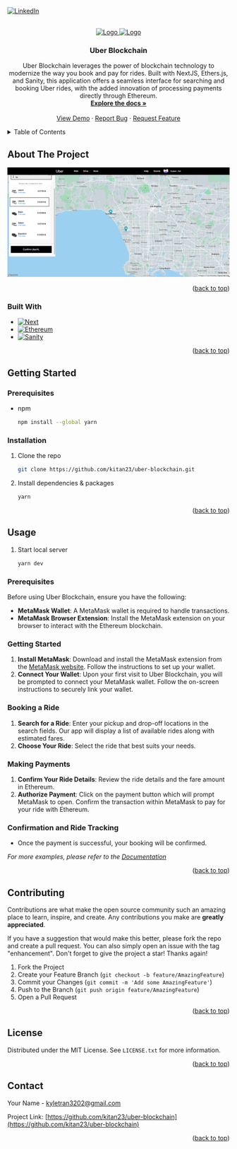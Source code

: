 <!-- Improved compatibility of back to top link: See: https://github.com/othneildrew/Best-README-Template/pull/73 -->

<a name="readme-top"></a>

<!--
*** Thanks for checking out the Best-README-Template. If you have a suggestion
*** that would make this better, please fork the repo and create a pull request
*** or simply open an issue with the tag "enhancement".
*** Don't forget to give the project a star!
*** Thanks again! Now go create something AMAZING! :D
-->

<!-- PROJECT SHIELDS -->
<!--
*** I'm using markdown "reference style" links for readability.
*** Reference links are enclosed in brackets [ ] instead of parentheses ( ).
*** See the bottom of this document for the declaration of the reference variables
*** for contributors-url, forks-url, etc. This is an optional, concise syntax you may use.
*** https://www.markdownguide.org/basic-syntax/#reference-style-links
-->

<!-- [![Contributors][contributors-shield]][contributors-url] -->
<!-- [![Forks][forks-shield]][forks-url] -->
<!-- [![Stargazers][stars-shield]][stars-url] -->
<!-- [![Issues][issues-shield]][issues-url] -->
<!-- [![MIT License][license-shield]][license-url] -->

[![LinkedIn][linkedin-shield]][linkedin-url]

<!-- PROJECT LOGO -->
<br />
<div align="center">
  <a href="https://github.com/kitan23/uber-blockchain">
    <img src="assets/uber-logo.png" alt="Logo" width="120" height="80">
    <img src="assets/eth-logo.png" alt="Logo" width="120" height="80">
  </a>

<h3 align="center">Uber Blockchain</h3>

  <p align="center"> 
Uber Blockchain leverages the power of blockchain technology to modernize the way you book and pay for rides. Built with NextJS, Ethers.js, and Sanity, this application offers a seamless interface for searching and booking Uber rides, with the added innovation of processing payments directly through Ethereum. 
    <br />
    <a href="https://github.com/kitan23/uber-blockchain"><strong>Explore the docs »</strong></a>
    <br />
    <br />
    <a href="https://github.com/kitan23/uber-blockchain">View Demo</a>
    ·
    <a href="https://github.com/kitan23/uber-blockchain/issues/new?labels=bug&template=bug-report---.md">Report Bug</a>
    ·
    <a href="https://github.com/kitan23/uber-blockchain/issues/new?labels=enhancement&template=feature-request---.md">Request Feature</a>
  </p>
</div>

<!-- TABLE OF CONTENTS -->
<details>
  <summary>Table of Contents</summary>
  <ol>
    <li>
      <a href="#about-the-project">About The Project</a>
      <ul>
        <li><a href="#built-with">Built With</a></li>
      </ul>
    </li>
    <li>
      <a href="#getting-started">Getting Started</a>
      <ul>
        <li><a href="#prerequisites">Prerequisites</a></li>
        <li><a href="#installation">Installation</a></li>
      </ul>
    </li>
    <li><a href="#usage">Usage</a></li>
    <li><a href="#roadmap">Roadmap</a></li>
    <li><a href="#contributing">Contributing</a></li>
    <li><a href="#license">License</a></li>
    <li><a href="#contact">Contact</a></li>
    <li><a href="#acknowledgments">Acknowledgments</a></li>
  </ol>
</details>

<!-- ABOUT THE PROJECT -->

## About The Project

[![Product Name Screen Shot][product-screenshot]](https://uber-clone-blockchain-rgr5jqtcu-kitan23.vercel.app/)

<!-- Here's a blank template to get started: To avoid retyping too much info. Do a search and replace with your text editor for the following: `github_username`, `repo_name`, `twitter_handle`, `linkedin_username`, `email_client`, `email`, `project_title`, `project_description` -->

<p align="right">(<a href="#readme-top">back to top</a>)</p>

### Built With

-   [![Next][Next.js]][Next-url]
-   [![Ethereum][Ethereum]][Ethereum-url]
-   [![Sanity][Sanity]][Sanity-url]

<!-- -   [![MongoDB][MongoDB]][MongoDB-url] -->
<!-- -   [![Express][Express]][Express-url] -->
<!-- -   [![React][React.js]][React-url] -->
<!-- -   [![Node][Node.js]][Node-url] -->

<p align="right">(<a href="#readme-top">back to top</a>)</p>

<!-- GETTING STARTED -->

## Getting Started

### Prerequisites

-   npm
    ```sh
    npm install --global yarn
    ```

### Installation

1. Clone the repo
    ```sh
    git clone https://github.com/kitan23/uber-blockchain.git
    ```
2. Install dependencies & packages
    ```sh
    yarn
    ```

<p align="right">(<a href="#readme-top">back to top</a>)</p>

<!-- USAGE EXAMPLES -->

## Usage

1. Start local server
    ```sh
    yarn dev
    ```

### Prerequisites

Before using Uber Blockchain, ensure you have the following:

-   **MetaMask Wallet**: A MetaMask wallet is required to handle transactions.
-   **MetaMask Browser Extension**: Install the MetaMask extension on your browser to interact with the Ethereum blockchain.

### Getting Started

1. **Install MetaMask**: Download and install the MetaMask extension from the [MetaMask website](https://metamask.io/). Follow the instructions to set up your wallet.
2. **Connect Your Wallet**: Upon your first visit to Uber Blockchain, you will be prompted to connect your MetaMask wallet. Follow the on-screen instructions to securely link your wallet.

### Booking a Ride

1. **Search for a Ride**: Enter your pickup and drop-off locations in the search fields. Our app will display a list of available rides along with estimated fares.
2. **Choose Your Ride**: Select the ride that best suits your needs.

### Making Payments

1. **Confirm Your Ride Details**: Review the ride details and the fare amount in Ethereum.
2. **Authorize Payment**: Click on the payment button which will prompt MetaMask to open. Confirm the transaction within MetaMask to pay for your ride with Ethereum.

### Confirmation and Ride Tracking

-   Once the payment is successful, your booking will be confirmed.

_For more examples, please refer to the [Documentation](https://example.com)_

<p align="right">(<a href="#readme-top">back to top</a>)</p>

<!-- ROADMAP -->

<!-- ## Roadmap

-   [ ] Feature 1
-   [ ] Feature 2
-   [ ] Feature 3
    -   [ ] Nested Feature

See the [open issues](https://github.com/kitan23/repo_name/issues) for a full list of proposed features (and known issues). -->

<!-- <p align="right">(<a href="#readme-top">back to top</a>)</p> -->

<!-- CONTRIBUTING -->

## Contributing

Contributions are what make the open source community such an amazing place to learn, inspire, and create. Any contributions you make are **greatly appreciated**.

If you have a suggestion that would make this better, please fork the repo and create a pull request. You can also simply open an issue with the tag "enhancement".
Don't forget to give the project a star! Thanks again!

1. Fork the Project
2. Create your Feature Branch (`git checkout -b feature/AmazingFeature`)
3. Commit your Changes (`git commit -m 'Add some AmazingFeature'`)
4. Push to the Branch (`git push origin feature/AmazingFeature`)
5. Open a Pull Request

<p align="right">(<a href="#readme-top">back to top</a>)</p>

<!-- LICENSE -->

## License

Distributed under the MIT License. See `LICENSE.txt` for more information.

<p align="right">(<a href="#readme-top">back to top</a>)</p>

<!-- CONTACT -->

## Contact

Your Name - kyletran3202@gmail.com

Project Link: [https://github.com/kitan23/uber-blockchain](https://github.com/kitan23/uber-blockchain)

<p align="right">(<a href="#readme-top">back to top</a>)</p>

<!-- ACKNOWLEDGMENTS -->

<!-- ## Acknowledgments

-   []()
-   []()
-   []()

<p align="right">(<a href="#readme-top">back to top</a>)</p> -->

<!-- MARKDOWN LINKS & IMAGES -->
<!-- https://www.markdownguide.org/basic-syntax/#reference-style-links -->

[contributors-shield]: https://img.shields.io/github/contributors/kitan23/repo_name.svg?style=for-the-badge
[contributors-url]: https://github.com/kitan23/repo_name/graphs/contributors
[forks-shield]: https://img.shields.io/github/forks/kitan23/repo_name.svg?style=for-the-badge
[forks-url]: https://github.com/kitan23/repo_name/network/members
[stars-shield]: https://img.shields.io/github/stars/kitan23/repo_name.svg?style=for-the-badge
[stars-url]: https://github.com/kitan23/repo_name/stargazers
[issues-shield]: https://img.shields.io/github/issues/kitan23/repo_name.svg?style=for-the-badge
[issues-url]: https://github.com/kitan23/repo_name/issues
[license-shield]: https://img.shields.io/github/license/kitan23/repo_name.svg?style=for-the-badge
[license-url]: https://github.com/kitan23/repo_name/blob/master/LICENSE.txt
[linkedin-shield]: https://img.shields.io/badge/-LinkedIn-black.svg?style=for-the-badge&logo=linkedin&colorB=555
[linkedin-url]: https://www.linkedin.com/in/kien-kyle-tran-6615b3216/
[product-screenshot]: assets/screenshot.png
[Next.js]: https://img.shields.io/badge/next.js-000000?style=for-the-badge&logo=nextdotjs&logoColor=white
[Next-url]: https://nextjs.org/
[React.js]: https://img.shields.io/badge/React-20232A?style=for-the-badge&logo=react&logoColor=61DAFB
[React-url]: https://reactjs.org/
[Node.js]: https://img.shields.io/badge/Node.js-339933?style=for-the-badge&logo=nodedotjs&logoColor=white
[Node-url]: https://nodejs.org/
[Vue.js]: https://img.shields.io/badge/Vue.js-35495E?style=for-the-badge&logo=vuedotjs&logoColor=4FC08D
[Vue-url]: https://vuejs.org/
[Angular.io]: https://img.shields.io/badge/Angular-DD0031?style=for-the-badge&logo=angular&logoColor=white
[Angular-url]: https://angular.io/
[Svelte.dev]: https://img.shields.io/badge/Svelte-4A4A55?style=for-the-badge&logo=svelte&logoColor=FF3E00
[Svelte-url]: https://svelte.dev/
[Laravel.com]: https://img.shields.io/badge/Laravel-FF2D20?style=for-the-badge&logo=laravel&logoColor=white
[Laravel-url]: https://laravel.com
[Bootstrap.com]: https://img.shields.io/badge/Bootstrap-563D7C?style=for-the-badge&logo=bootstrap&logoColor=white
[Bootstrap-url]: https://getbootstrap.com
[JQuery.com]: https://img.shields.io/badge/jQuery-0769AD?style=for-the-badge&logo=jquery&logoColor=white
[JQuery-url]: https://jquery.com
[Express]: https://img.shields.io/badge/Express-000000?style=for-the-badge&logo=express&logoColor=white
[Express-url]: https://expressjs.com/
[MongoDB]: https://img.shields.io/badge/MongoDB-47A248?style=for-the-badge&logo=mongodb&logoColor=white
[MongoDB-url]: https://www.mongodb.com/
[Ethereum]: https://img.shields.io/badge/Ethereum-3C3C3D?style=for-the-badge&logo=ethereum&logoColor=white
[Ethereum-url]: https://ethereum.org/
[Sanity]: https://img.shields.io/badge/Sanity-F03E2F?style=for-the-badge&logo=sanity&logoColor=white
[Sanity-url]: https://www.sanity.io/
